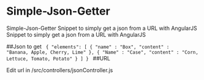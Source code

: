 # Simple-Json-Getter
Simple-Json-Getter Snippet to simply get a json from a URL with AngularJS
Snippet to simply get a json from a URL with AngularJS

##Json to get
<code>
 { "elements": [ { "name" : "Box", "content" : "Banana, Apple, Cherry, Lime" }, { "Name" : "Case", "content" : "Corn, Lettuce, Tomato, Potato" } ] } 
</code>
##URL

Edit url in /src/controllers/jsonController.js
